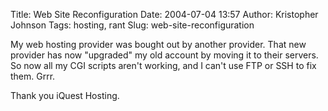 Title: Web Site Reconfiguration
Date: 2004-07-04 13:57
Author: Kristopher Johnson
Tags: hosting, rant
Slug: web-site-reconfiguration

My web hosting provider was bought out by another provider. That new
provider has now "upgraded" my old account by moving it to their
servers. So now all my CGI scripts aren't working, and I can't use FTP
or SSH to fix them. Grrr.

Thank you iQuest Hosting.

